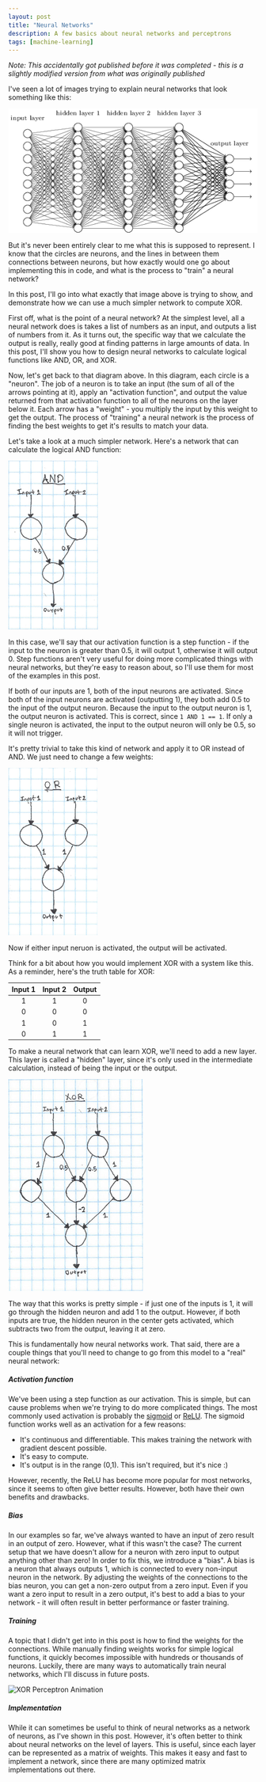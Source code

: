 ```yaml
---
layout: post
title: "Neural Networks"
description: A few basics about neural networks and perceptrons
tags: [machine-learning]
---
```


_Note: This accidentally got published before it was completed - this is a slightly modified version from what was originally published_

I've seen a lot of images trying to explain neural networks that look something like this:

<img src="../img/nnvis1/deepnet.png" alt="Generic deep neural network. Image credit: Stack Exchange">

But it's never been entirely clear to me what this is supposed to represent. I know that the circles are neurons, and the lines in between them connections between neurons, but how exactly would one go about implementing this in code, and what is the process to "train" a neural network?

In this post, I'll go into what exactly that image above is trying to show, and demonstrate how we can use a much simpler network to compute XOR.

First off, what is the point of a neural network? At the simplest level, all a neural network does is takes a list of numbers as an input, and outputs a list of numbers from it. As it turns out, the specific way that we calculate the output is really, really good at finding patterns in large amounts of data. In this post, I'll show you how to design neural networks to calculate logical functions like AND, OR, and XOR.

Now, let's get back to that diagram above. In this diagram, each circle is a "neuron". The job of a neuron is to take an input (the sum of all of the arrows pointing at it), apply an "activation function", and output the value returned from that activation function to all of the neurons on the layer below it. Each arrow has a "weight" - you multiply the input by this weight to get the output. The process of "training" a neural network is the process of finding the best weights to get it's results to match your data.

Let's take a look at a much simpler network. Here's a network that can calculate the logical AND function:

<img src="../img/nnvis1/and_small.png" alt="AND Network">

In this case, we'll say that our activation function is a step function - if the input to the neuron is greater than 0.5, it will output 1, otherwise it will output 0. Step functions aren't very useful for doing more complicated things with neural networks, but they're easy to reason about, so I'll use them for most of the examples in this post.

If both of our inputs are 1, both of the input neurons are activated. Since both of the input neurons are activated (outputting 1), they both add 0.5 to the input of the output neuron. Because the input to the output neuron is 1, the output neuron is activated. This is correct, since `1 AND 1 == 1`. If only a single neuron is activated, the input to the output neuron will only be 0.5, so it will not trigger.

It's pretty trivial to take this kind of network and apply it to OR instead of AND. We just need to change a few weights:

<img src="../img/nnvis1/or_small.png" alt="OR Network">

Now if either input neruon is activated, the output will be activated.

Think for a bit about how you would implement XOR with a system like this. As a reminder, here's the truth table for XOR:

<center>

| Input 1 | Input 2 | Output |
|:-------:|:-------:|:------:|
| 1       | 1       | 0      |
| 0       | 0       | 0      |
| 1       | 0       | 1      |
| 0       | 1       | 1      |

</center>

To make a neural network that can learn XOR, we'll need to add a new layer. This layer is called a "hidden" layer, since it's only used in the intermediate calculation, instead of being the input or the output.

<img src="../img/nnvis1/xor_small.jpg" alt="XOR Network">

The way that this works is pretty simple - if just one of the inputs is 1, it will go through the hidden neuron and add 1 to the output. However, if both inputs are true, the hidden neuron in the center gets activated, which subtracts two from the output, leaving it at zero.

This is fundamentally how neural networks work. That said, there are a couple things that you'll need to change to go from this model to a "real" neural network:

##### Activation function

We've been using a step function as our activation. This is simple, but can cause problems when we're trying to do more complicated things. The most commonly used activation is probably the [sigmoid](https://en.wikipedia.org/wiki/Sigmoid_function) or [ReLU](https://en.wikipedia.org/wiki/ReLU). The sigmoid function works well as an activation for a few reasons:

* It's continuous and differentiable. This makes training the network with gradient descent possible.
* It's easy to compute.
* It's output is in the range (0,1). This isn't required, but it's nice :)

However, recently, the ReLU has become more popular for most networks, since it seems to often give better results. However, both have their own benefits and drawbacks.

##### Bias

In our examples so far, we've always wanted to have an input of zero result in an output of zero. However, what if this wasn't the case? The current setup that we have doesn't allow for a neuron with zero input to output anything other than zero! In order to fix this, we introduce a "bias". A bias is a neuron that always outputs 1, which is connected to every non-input neuron in the network. By adjusting the weights of the connections to the bias neuron, you can get a non-zero output from a zero input. Even if you want a zero input to result in a zero output, it's best to add a bias to your network - it will often result in better performance or faster training.

##### Training

A topic that I didn't get into in this post is how to find the weights for the connections. While manually finding weights works for simple logical functions, it quickly becomes impossible with hundreds or thousands of neurons. Luckily, there are many ways to automatically train neural networks, which I'll discuss in future posts.

<img src="../img/nnvis1/animation.gif" alt="XOR Perceptron Animation">

##### Implementation

While it can sometimes be useful to think of neural networks as a network of neurons, as I've shown in this post. However, it's often better to think about neural networks on the level of layers. This is useful, since each layer can be represented as a matrix of weights. This makes it easy and fast to implement a network, since there are many optimized matrix implementations out there.
